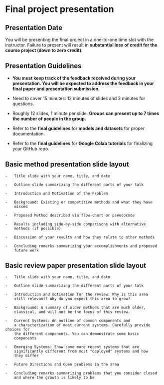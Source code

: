 # Final project presentation

## Presentation Date
You will be presenting the final project in a one-to-one time slot with
the instructor. Failure to present will result in **substantial loss of credit for the
course project (down to zero credit).**

## Presentation Guidelines
-   **You must keep track of the feedback received during your
    presentation. You will be expected to address the feedback in your
    final paper and presentation submission.**
    
-   Need to cover 15 minutes: 12 minutes of slides and 3 minutes for
    questions.
    
-   Roughly 12 slides, 1 minute per slide. **Groups can present up to 7
    times the number of people in the group.**
    
-   Refer to the **final guidelines** for **models and datasets** for proper documentation.
  
-   Refer to the **final guidelines** for **Google Colab tutorials** for finalizing your GitHub repo.

## Basic method presentation slide layout
    -   Title slide with your name, title, and date
    
    -   Outline slide summarizing the different parts of your talk
    
    -   Introduction and Motivation of the Problem
    
    -   Background: Existing or competitive methods and what they have
        missed
        
    -   Proposed Method described via flow-chart or pseudocode
    
    -   Results including side-by-side comparisons with alternative
        methods (if possible)
        
    -   Discussion of your results and how they relate to other methods
    
    -   Concluding remarks summarizing your accomplishments and proposed
        future work

## Basic review paper presentation slide layout
    -   Title slide with your name, title, and date
    
    -   Outline slide summarizing the different parts of your talk
    
    -   Introduction and motivation for the review: Why is this area
        still relevant? Why do you expect this area to grow?
        
    -   Background: A summary of older methods that are much older,
        classical, and will not be the focus of this review.
        
    -   Current Systems: An outline of common components and
        a characterization of most current systems. Carefully provide choices for
        the different components. You can demonstrate some basic
        components
        
    -   Emerging Systems: Show some more recent systems that are
        significantly different from most "deployed" systems and how
        they differ
        
    -   Future Directions and Open problems in the area
    
    -   Concluding remarks summarizing problems that you consider closed
        and where the growth is likely to be

